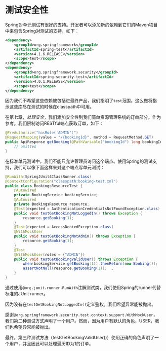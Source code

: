# 测试安全性

Spring对单元测试有很好的支持。开发者可以添加新的依赖到它们的Maven项目中来包含Spring对测试的支持，如下：

```xml
<dependency>    
	<groupId>org.springframework</groupId>    
	<artifactId>spring-test</artifactId>    
	<version>4.1.6.RELEASE</version>    
	<scope>test</scope> 
</dependency> 
<dependency>    
	<groupId>org.springframework.security</groupId>    
	<artifactId>spring-security-test</artifactId>    
	<version>4.0.1.RELEASE</version>    
	<scope>test</scope> 
</dependency> 
```

因为我们不希望这些依赖被包括进最终产品，我们指明了`test`范围。这么做将指示这些库尽在测试的时候在classpath中可用。

在第七章，_处理安全_，我们添加安全性到我们简单资源管理系统的订单部分。作为参考，我们限制访问RESTful端点获取订单，如下：

```java
@PreAuthorize("hasRole('ADMIN')") 
@RequestMapping(value = "/{bookingId}", method = RequestMethod.GET) 
public ApiResponse getBooking(@PathVariable("bookingId") long bookingId) {    
	// omitted 
}
```

在标准单元测试中，我们不能只允许管理员访问这个端点。使用Spring的测试支持，我们可以像下面这样来对这个端点写单元测试：

```java
@RunWith(SpringJUnit4ClassRunner.class) 
@ContextConfiguration("classpath:booking-test.xml") 
public class BookingsResourceTest {
	@Autowired  
	private BookingService bookingService;  
	@Autowired  
	private BookingsResource resource;
	@Test(expected = AuthenticationCredentialsNotFoundException.class)  
	public void testGetBookingNotLoggedIn() throws Exception {    
		resource.getBooking(1);  
	}
	@Test(expected = AccessDeniedException.class)  
	@WithMockUser  
	public void testGetBookingNotAdmin() throws Exception {    
		resource.getBooking(1);
	}
	@Test  
	@WithMockUser(roles = {"ADMIN"})  
	public void testGetBookingValidUser() throws Exception {    
		when(bookingService.getBooking(1)).thenReturn(new Booking());    
		assertNotNull(resource.getBooking(1));  、
	} 
}
```

通过使用`@org.junit.runner.RunWith`注解测试类，我们使用Spring的runner代替标准的JUnit runner。

因为没有在`testGetBookingNotLoggedIn()`定义鉴权，我们希望异常能被抛出。

感谢`@org.springframework.security.test.context.support.WithMockUser`，我们第二种测试方式声明了一个用户。然而，因为用户有默认的角色，USER，我们也希望异常能被抛出。

最终，第三种测试方法（testGetBookingValidUser()）使用正确的角色声明了一个用户，并且因此可以处理遍历ID为1的订单。
